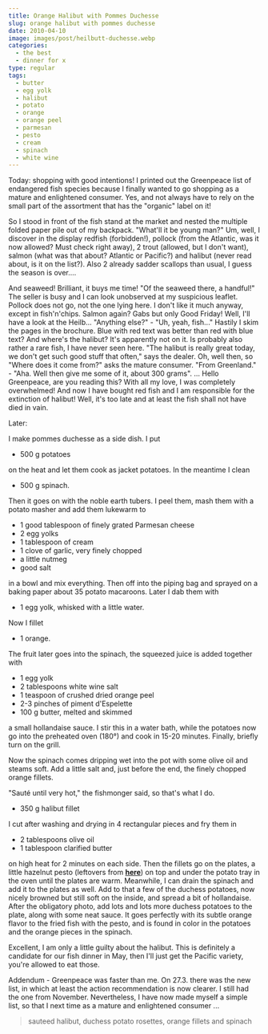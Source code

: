 ```yaml
---
title: Orange Halibut with Pommes Duchesse
slug: orange halibut with pommes duchesse
date: 2010-04-10
image: images/post/heilbutt-duchesse.webp
categories: 
  - the best
  - dinner for x
type: regular
tags: 
  - butter
  - egg yolk
  - halibut
  - potato
  - orange
  - orange peel
  - parmesan
  - pesto
  - cream
  - spinach
  - white wine
---
```


Today: shopping with good intentions! I printed out the Greenpeace list of endangered fish species because I finally wanted to go shopping as a mature and enlightened consumer. Yes, and not always have to rely on the small part of the assortment that has the "organic" label on it!

So I stood in front of the fish stand at the market and nested the multiple folded paper pile out of my backpack. "What'll it be young man?" Um, well, I discover in the display redfish (forbidden!), pollock (from the Atlantic, was it now allowed? Must check right away), 2 trout (allowed, but I don't want), salmon (what was that about? Atlantic or Pacific?) and halibut (never read about, is it on the list?). Also 2 already sadder scallops than usual, I guess the season is over....

And seaweed! Brilliant, it buys me time! "Of the seaweed there, a handful!" The seller is busy and I can look unobserved at my suspicious leaflet. Pollock does not go, not the one lying here. I don't like it much anyway, except in fish'n'chips. Salmon again? Gabs but only Good Friday! Well, I'll have a look at the Heilb... "Anything else?" - "Uh, yeah, fish..." Hastily I skim the pages in the brochure. Blue with red text was better than red with blue text? And where's the halibut? It's apparently not on it. Is probably also rather a rare fish, I have never seen here. "The halibut is really great today, we don't get such good stuff that often," says the dealer. Oh, well then, so "Where does it come from?" asks the mature consumer. "From Greenland." - "Aha. Well then give me some of it, about 300 grams". ... Hello Greenpeace, are you reading this? With all my love, I was completely overwhelmed! And now I have bought red fish and I am responsible for the extinction of halibut! Well, it's too late and at least the fish shall not have died in vain.

Later:

I make pommes duchesse as a side dish. I put

* 500 g potatoes

on the heat and let them cook as jacket potatoes. In the meantime I clean

* 500 g spinach.

Then it goes on with the noble earth tubers. I peel them, mash them with a potato masher and add them lukewarm to

* 1 good tablespoon of finely grated Parmesan cheese 
* 2 egg yolks 
* 1 tablespoon of cream 
* 1 clove of garlic, very finely chopped 
* a little nutmeg 
* good salt

in a bowl and mix everything. Then off into the piping bag and sprayed on a baking paper about 35 potato macaroons. Later I dab them with

* 1 egg yolk, whisked with a little water.

Now I fillet

* 1 orange.

The fruit later goes into the spinach, the squeezed juice is added together with

* 1 egg yolk 
* 2 tablespoons white wine salt 
* 1 teaspoon of crushed dried orange peel 
* 2-3 pinches of piment d'Espelette 
* 100 g butter, melted and skimmed

a small hollandaise sauce. I stir this in a water bath, while the potatoes now go into the preheated oven (180°) and cook in 15-20 minutes. Finally, briefly turn on the grill.

Now the spinach comes dripping wet into the pot with some olive oil and steams soft. Add a little salt and, just before the end, the finely chopped orange fillets.

"Sauté until very hot," the fishmonger said, so that's what I do.

* 350 g halibut fillet

I cut after washing and drying in 4 rectangular pieces and fry them in

* 2 tablespoons olive oil 
* 1 tablespoon clarified butter

on high heat for 2 minutes on each side. Then the fillets go on the plates, a little hazelnut pesto (leftovers from **[here](../spaghetti-with-hazelnut-pesto)**) on top and under the potato tray in the oven until the plates are warm. Meanwhile, I can drain the spinach and add it to the plates as well. Add to that a few of the duchess potatoes, now nicely browned but still soft on the inside, and spread a bit of hollandaise. After the obligatory photo, add lots and lots more duchess potatoes to the plate, along with some neat sauce. It goes perfectly with its subtle orange flavor to the fried fish with the pesto, and is found in color in the potatoes and the orange pieces in the spinach.

Excellent, I am only a little guilty about the halibut. This is definitely a candidate for our fish dinner in May, then I'll just get the Pacific variety, you're allowed to eat those.

Addendum - Greenpeace was faster than me. On 27.3. there was the new list, in which at least the action recommendation is now clearer. I still had the one from November. Nevertheless, I have now made myself a simple list, so that I next time as a mature and enlightened consumer ...

> sauteed halibut, duchess potato rosettes, orange fillets and spinach